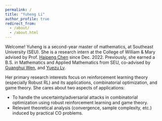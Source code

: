 ```yaml
---
permalink: /
title: "Yuheng Li"
author_profile: true
redirect_from: 
  - /about/
  - /about.html
---
```

Welcome!
Yuheng is a second-year master of mathematics, at Southeast University (SEU). She is a research intern at the College of William & Mary advised by Prof. [Haipeng Chen](https://haipeng-chen.github.io/) since Dec. 2022. Previously, she earned a B.S. in Mathematics and Applied Mathematics from SEU, co-advised by [Guanghui Wen](https://math.seu.edu.cn/wgh/list.htm), and [Yuezu Lv](https://arims.bit.edu.cn/xztd/jsml/fzhjkxtcyjs/e290539c0192443da93560fa47dfef72.htm). 

Her primary research interests focus on reinforcement learning theory (especially Robust RL) and its applications, combinatorial optimization, and game theory. She cares about two aspects of applications: 
* To handle the uncertainty/adversarial attacks in combinatorial optimization using robust reinforcement learning and game theory.
* Relevant theoretical analysis (convergence, sample complexity, etc.) induced by practical CO problems.

